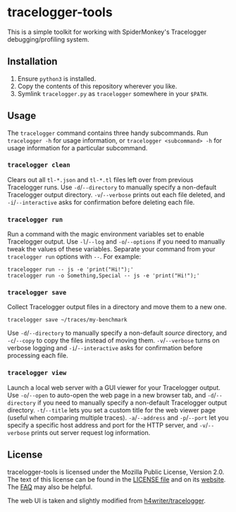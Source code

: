 # tracelogger-tools

This is a simple toolkit for working with SpiderMonkey's Tracelogger
debugging/profiling system.

## Installation

 1. Ensure `python3` is installed.
 2. Copy the contents of this repository wherever you like.
 3. Symlink `tracelogger.py` as `tracelogger` somewhere in your `$PATH`.

## Usage

The `tracelogger` command contains three handy subcommands. Run `tracelogger -h`
for usage information, or `tracelogger <subcommand> -h` for usage information
for a particular subcommand.

### `tracelogger clean`

Clears out all `tl-*.json` and `tl-*.tl` files left over from previous
Tracelogger runs. Use `-d`/`--directory` to manually specify a non-default
Tracelogger output directory. `-v`/`--verbose` prints out each file deleted, and
`-i`/`--interactive` asks for confirmation before deleting each file.

### `tracelogger run`

Run a command with the magic environment variables set to enable Tracelogger
output. Use `-l`/`--log` and `-o`/`--options` if you need to manually tweak
the values of these variables. Separate your command from your `tracelogger run`
options with `--`. For example:

```
tracelogger run -- js -e 'print("Hi!");'
tracelogger run -o Something,Special -- js -e 'print("Hi!");'
```

### `tracelogger save`

Collect Tracelogger output files in a directory and move them to a new one.

```
tracelogger save ~/traces/my-benchmark
```

Use `-d`/`--directory` to manually specify a non-default *source* directory, and
`-c`/`--copy` to copy the files instead of moving them. `-v`/`--verbose` turns
on verbose logging and `-i`/`--interactive` asks for confirmation before
processing each file.

### `tracelogger view`

Launch a local web server with a GUI viewer for your Tracelogger output. Use
`-o`/`--open` to auto-open the web page in a new browser tab, and
`-d`/`--directory` if you need to manually specify a non-default Tracelogger
output directory. `-t`/`--title` lets you set a custom title for the web viewer
page (useful when comparing multiple traces). `-a`/`--address` and `-p`/`--port`
let you specify a specific host address and port for the HTTP server, and
`-v`/`--verbose` prints out server request log information.

## License

tracelogger-tools is licensed under the Mozilla Public License, Version 2.0. The
text of this license can be found in the [LICENSE file](/LICENSE) and on its
[website](https://www.mozilla.org/en-US/MPL/2.0/). The
[FAQ](https://www.mozilla.org/en-US/MPL/2.0/FAQ/) may also be helpful.

The web UI is taken and slightly modified from
[h4writer/tracelogger](https://github.com/h4writer/tracelogger/).

